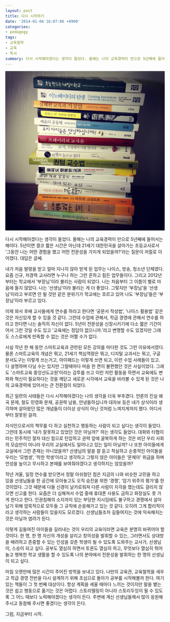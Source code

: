 ```yaml
---
layout: post
title: 다시 시작하기
date: '2014-01-04 16:07:06 +0900'
categories:
- pedagogy
tags:
- 교육철학
- 교육
- 독서
summary: 다시 시작해야겠다는 생각이 들었다. 올해는 나의 교육경력이 만으로 5년째에 들어서는 해이다. 5년이면 결코 짧은 시간은 아닌데 21세기 대한민국을 살아가는 초등교사로서 &lsquo;그동안 나는 어떤 경험을 했고 어떤 전문성을 가지게 되었을까?&rsquo;라는 질문이 저절로 이어졌다. 대답은 글쎄.
---
```

![](/images/2014-01-04/books.jpg)

다시 시작해야겠다는 생각이 들었다. 올해는 나의 교육경력이 만으로 5년째에 들어서는 해이다. 5년이면 결코 짧은 시간은 아닌데 21세기 대한민국을 살아가는 초등교사로서 &lsquo;그동안 나는 어떤 경험을 했고 어떤 전문성을 가지게 되었을까?&rsquo;라는 질문이 저절로 이어졌다. 대답은 글쎄.

내가 처음 발령을 받고 얼마 지나지 않아 받게 된 업무는 나이스, 방송, 청소년 단체였다. 요즘 신규, 저경력 교사라면 누구나 하는 그런 흔하고 힘든 업무들이다. 그리고 2012년부터는 학교에서 &lsquo;부장님&rsquo;이라 불리는 사람이 되었다. 나는 처음부터 그 이름이 별로 마음에 들지 않았다. 나는 &lsquo;선생님&rsquo;이라 불리는 게 더 좋았다. 그렇지만 &lsquo;부장님&rsquo;을 &lsquo;선생님&rsquo;이라고 부르면 안 될 것만 같은 분위기가 학교에는 흐르고 있어 나도 &lsquo;부장님&rsquo;들은 &lsquo;부장님&rsquo;이라 부르고 있다.

이제 와서 후배 교사들에게 연수를 하라고 한다면 &lsquo;공문서 작성법&rsquo;, &lsquo;나이스 활용법' 같은 것은 자신있게 할 수 있을 것 같다. 그런데 수업에 관해서, 학급 경영에 관해서 연수를 하라고 한다면 나는 솔직히 자신이 없다. 5년이 전문성을 신장시키기에 다소 짧은 기간이어서 그런 것일 수도 있고 '교육에는 정답이 없으니까.&rsquo;라고 변명할 수도 있겠지만 그래도 스스로에게 만족할 수 없는 것은 어쩔 수가 없다.

사실 작년 한 해 동안 스마트교육과 관련된 모든 강의를 마다한 것도 그런 이유에서였다. 물론 스마트교육의 개념은 뭐고, 21세기 핵심역량은 뭐고, 디지털 교과서는 뭐고, 구글 문서도구는 이렇게 쓰는거고, 아이패드는 이렇게 쓰면 되고, 이런 수업 사례들이 있고. 다 설명하며 다닐 수는 있지만 그럴때마다 마음 한 켠이 불편했던 것은 사실이었다. 그래도 '스마트교육 중앙선도교원&rsquo;이라는 감투를 쓰고 이런 저런 활동을 하면서 교육에도 변화와 혁신이 필요하다는 것을 깨닫고 새로운 시각에서 교육을 바라볼 수 있게 된 것은 나의 교육경력에 있어서는 큰 전환점이 되었다.

최근 일련의 사태들은 다시 시작해야겠다는 나의 생각을 더욱 부추겼다. 언론의 진실 왜곡 문제, 철도 민영화 문제, 공권력 남용, 안녕들하십니까 대자보 등은 내가 상식이라 생각하며 살아왔던 많은 개념들이 더이상 상식이 아닌 것처럼 느껴지게까지 했다. 어디서부터 잘못된 걸까.

지식인으로서의 책무를 다 하고 실천하고 행동하는 사람이 되고 싶다는 생각이 들었다. 그런데 동시에 '내가 잘못하고 있었던 것은 아닐까?' 하는 생각도 들었다. 대화와 타협이라는 민주적인 절차 대신 힘으로 탄압하고 권력 앞에 굴복하게 하는 것은 비단 우리 사회의 모습만이 아니라 우리의 교실에서도 일어나고 있는 일이 아닐까? 나 또한 아이들에게 교실에서 그런 존재는 아니었을까? 선생님의 말을 잘 듣고 착실하고 순종적인 아이들을 우리는 &lsquo;모범생&rsquo;, &lsquo;착한 학생&rsquo;이라고 생각하고 그렇지 않은 아이들은 &lsquo;문제아&rsquo; 취급을 하며 언성을 높이고 무시하고 본때를 보여줘야겠다고 생각하지는 않았을까?

작년 겨울, 일정 연수를 받으면서 정말 아쉬웠던 점은 지금의 나와 비슷한 고민을 하고 있을 선생님들을 한 공간에 모아놓고도 오직 승진을 위한 &lsquo;경쟁&rsquo;, &lsquo;암기 위주의 평가&rsquo;를 한 것이었다. 그것 때문에 다들 신경이 날카로워져 다른 사람이 지각을 했는데도 걸리지 않으면 신고를 한다. 요즘은 더 심해져서 수업 중에 휴대폰 사용도 금하고 화장실도 못 가게 한다고 한다. 인권침해의 소지까지 있는 부당한 지시임에도 불구하고 경쟁에서 살아남기 위해 암묵적으로 모두들 그 규칙에 순응해가고 있는 것 같다. 오히려 그게 합리적이라고 생각하는 사람들이 있을지도 모르겠다. 선생님들조차 길들여지는 것에 익숙해지는 것은 아닐까 염려가 된다.

이렇게 길들여진 아이들을 길러내는 것이 우리의 교육이라면 교육은 분명히 바뀌어야 할 것이다. 한 명, 한 명 자신의 개성을 살리고 창의성을 발휘할 수 있는, 그러면서도 상대방을 배려하고 존중할 수 있는 인성을 갖춘 학생이 될 수 있도록 도와주는 교사가, 선생님이, 스승이 되고 싶다. 공부도 열심히 하면서 토론도 열심히 하고, 무엇보다 열심히 뛰어 놀고 행복한 학교 생활을 할 수 있도록 나의 분야에서 전문성을 발휘하는 한 명의 선생님이 되고 싶다.

마침 오랜만에 많은 시간이 주어진 방학을 보내고 있다. 나만의 교육관, 교육철학을 세우고 학급 경영 전반을 다시 설계하기 위해 초심으로 돌아가 공부를 시작해볼까 한다. 여기 있는 책들이 그 첫 번째 대상이다. 항상 계획을 세울 때마다 느끼는 것이지만 말을 뱉는 것은 쉽고 행동으로 옮기는 것은 어렵다. 스토리텔링이 아니라 스토리두잉이 될 수 있도록 그 어느 때보다 노력해야겠다는 생각이 든다. 주변에 계신 선생님들께서 많이 응원해 주시고 동참해 주시면 좋겠다는 생각이 든다.

그럼, 지금부터 시작.
